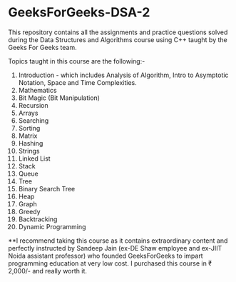 # GeeksForGeeks-DSA-2
This repository contains all the assignments and practice questions solved during the Data Structures and Algorithms course using C++ taught by the Geeks For Geeks team.

Topics taught in this course are the following:-

1) Introduction - which includes Analysis of Algorithm, Intro to Asymptotic Notation, Space and Time Complexities.
2) Mathematics
3) Bit Magic (Bit Manipulation)
4) Recursion
5) Arrays
6) Searching
7) Sorting
8) Matrix
9) Hashing
10) Strings
11) Linked List
12) Stack
13) Queue
14) Tree
15) Binary Search Tree
16) Heap
17) Graph
18) Greedy
19) Backtracking
20) Dynamic Programming


**I recommend taking this course as it contains extraordinary content and perfectly instructed by Sandeep Jain (ex-DE Shaw employee and ex-JIIT Noida assistant professor) who founded GeeksForGeeks to impart programming education at very low cost. I purchased this course in ₹ 2,000/- and really worth it.
